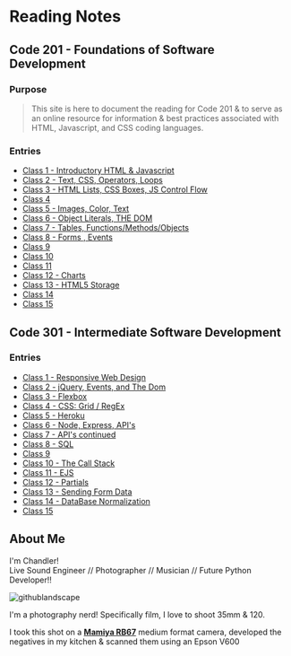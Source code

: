 # Reading Notes

## Code 201 - Foundations of Software Development

### Purpose
> This site is here to document the reading for Code 201 & to serve as an online resource for information & best practices associated with HTML, Javascript, and CSS coding languages. 

### Entries
- [Class 1 - Introductory HTML & Javascript](/entries/class-01.md)
- [Class 2 - Text, CSS, Operators, Loops](/entries/class-02.md)
- [Class 3 - HTML Lists, CSS Boxes, JS Control Flow](/entries/class-03.md)
- [Class 4]()
- [Class 5 - Images, Color, Text](/entries/class-05.md)
- [Class 6 - Object Literals, THE DOM](/entries/class-06.md)
- [Class 7 - Tables, Functions/Methods/Objects](/entries/class-07.md)
- [Class 8 - Forms , Events](/entries/class-08.md)
- [Class 9]()
- [Class 10]()
- [Class 11]()
- [Class 12 - Charts](/entries/class-12.md)
- [Class 13 - HTML5 Storage](/entries/class-13.md)
- [Class 14]()
- [Class 15]()

## Code 301 - Intermediate Software Development
### Entries
- [Class 1 - Responsive Web Design](/entries/301/class-01.md)
- [Class 2 - jQuery, Events, and The Dom](/entries/301/class-02.md)
- [Class 3 - Flexbox](/entries/301/class-03.md)
- [Class 4 - CSS: Grid / RegEx](/entries/301/class-04.md)
- [Class 5 - Heroku](/entries/301/class-05.md)
- [Class 6 - Node, Express, API's](/entries/301/class-06.md)
- [Class 7 - API's continued](/entries/301/class-07.md)
- [Class 8 - SQL](/entries/301/class-08.md)
- [Class 9]()
- [Class 10 - The Call Stack](/entries/301/class-10.md)
- [Class 11 - EJS](/entries/301/class-11.md)
- [Class 12 - Partials](/entries/301/class-12.md)
- [Class 13 - Sending Form Data](/entries/301/class-13.md)
- [Class 14 - DataBase Normalization](/entries/301/class-14.md)
- [Class 15]()

## About Me
I'm Chandler!    
Live Sound Engineer // Photographer // Musician // Future Python Developer!! 


![githublandscape](/images/tater.jpg)

I'm a photography nerd! Specifically film, I love to shoot 35mm & 120.      

I took this shot on a [**Mamiya RB67**](http://camera-wiki.org/wiki/Mamiya_RB67) medium format camera, developed the negatives in my kitchen & scanned them using an Epson V600






